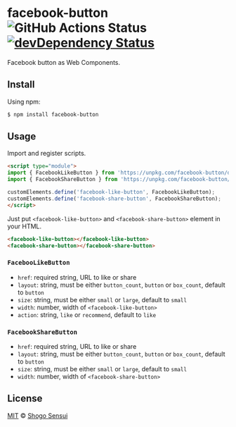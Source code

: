 # facebook-button ![GitHub Actions Status](https://github.com/1000ch/facebook-button/workflows/test/badge.svg) [![devDependency Status](https://david-dm.org/1000ch/facebook-button/dev-status.svg)](https://david-dm.org/1000ch/facebook-button?type=dev)

Facebook button as Web Components.

## Install

Using npm:

```bash
$ npm install facebook-button
```

## Usage

Import and register scripts.

```html
<script type="module">
import { FacebookLikeButton } from 'https://unpkg.com/facebook-button/dist/facebook-like-button.js';
import { FacebookShareButton } from 'https://unpkg.com/facebook-button/dist/facebook-share-button.js';

customElements.define('facebook-like-button', FacebookLikeButton);
customElements.define('facebook-share-button', FacebookShareButton);
</script>
```

Just put `<facebook-like-button>` and `<facebook-share-button>` element in your HTML.

```html
<facebook-like-button></facebook-like-button>
<facebook-share-button></facebook-share-button>
```

### `FacebooLikeButton`

- `href`: required string, URL to like or share
- `layout`: string, must be either `button_count`, `button` or `box_count`, default to `button`
- `size`: string, must be either `small` or `large`, default to `small`
- `width`: number, width of `<facebook-like-button>`
- `action`: string, `like` or `recommend`, default to `like`

### `FacebookShareButton`

- `href`: required string, URL to like or share
- `layout`: string, must be either `button_count`, `button` or `box_count`, default to `button`
- `size`: string, must be either `small` or `large`, default to `small`
- `width`: number, width of `<facebook-share-button>`
## License

[MIT](https://1000ch.mit-license.org) © [Shogo Sensui](https://github.com/1000ch)
